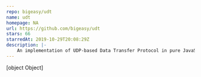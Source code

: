 ```yaml
---
repo: bigeasy/udt
name: udt
homepage: NA
url: https://github.com/bigeasy/udt
stars: 66
starredAt: 2019-10-29T20:08:29Z
description: |-
    An implementation of UDP-based Data Transfer Protocol in pure JavaScript for Node.js and Chrome sockets.
---
```


[object Object]
